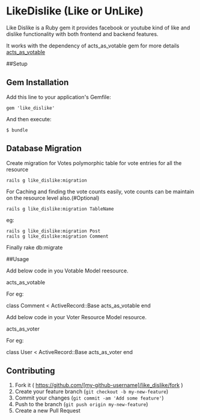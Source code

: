 # LikeDislike (Like or UnLike)

Like Dislike is a Ruby gem it provides facebook or youtube kind of like and dislike functionality with both frontend and backend features.

It works with the dependency of acts_as_votable gem for more details [acts_as_votable](https://github.com/ryanto/acts_as_votable) 

##Setup 

## Gem Installation

Add this line to your application's Gemfile:

    gem 'like_dislike'

And then execute:

    $ bundle

## Database Migration
  
  Create migration for Votes polymorphic table for vote entries for all the resource

    rails g like_dislike:migration

  For Caching and finding the vote counts easily, vote counts can be maintain on the resource level also.(#Optional)

    rails g like_dislike:migration TableName

  eg: 

    rails g like_dislike:migration Post
    rails g like_dislike:migration Comment

  Finally
    rake db:migrate

##Usage

  Add below code in you Votable Model reesource.

  acts_as_votable

  For eg:

  class Comment < ActiveRecord::Base
    acts_as_votable
  end

  Add below code in your Voter Resource Model resource.

  acts_as_voter

  For eg:

  class User < ActiveRecord::Base
    acts_as_voter
  end
  

## Contributing

1. Fork it ( https://github.com/[my-github-username]/like_dislike/fork )
2. Create your feature branch (`git checkout -b my-new-feature`)
3. Commit your changes (`git commit -am 'Add some feature'`)
4. Push to the branch (`git push origin my-new-feature`)
5. Create a new Pull Request

